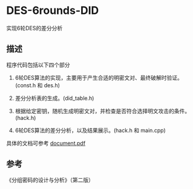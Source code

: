 # DES-6rounds-DID
实现6轮DES的差分分析

## 描述

程序代码包括以下四个部分

1.	6轮DES算法的实现，主要用于产生合适的明密文对、最终破解时验证。 (const.h 和 des.h)

2.	差分分析表的生成。(did_table.h)

3.	根据给定密钥，随机生成明密文对，并检查是否符合选择明文攻击的条件。(hack.h)

4.	6轮DES算法的差分分析，以及结果展示。(hack.h 和 main.cpp)

具体的文档可参考 [document.pdf](document.pdf)

## 参考

《分组密码的设计与分析》（第二版）
